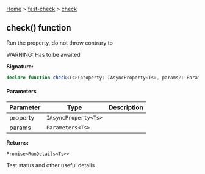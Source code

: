 [Home](/) &gt; [fast-check](../fast-check.md) &gt; [check](check_1.md)

## check() function

Run the property, do not throw contrary to 

WARNING: Has to be awaited

<b>Signature:</b>

```typescript
declare function check<Ts>(property: IAsyncProperty<Ts>, params?: Parameters<Ts>): Promise<RunDetails<Ts>>;
```

#### Parameters

|  Parameter | Type | Description |
|  --- | --- | --- |
|  property | <code>IAsyncProperty&lt;Ts&gt;</code> |  |
|  params | <code>Parameters&lt;Ts&gt;</code> |  |

<b>Returns:</b>

`Promise<RunDetails<Ts>>`

Test status and other useful details

